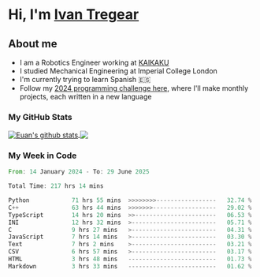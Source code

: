 # Hi, I'm [Ivan Tregear](https://www.linkedin.com/in/ivantregear/)

## About me

* I am a Robotics Engineer working at [KAIKAKU](https://github.com/KAIKAKU-AI)
* I studied Mechanical Engineering at Imperial College London
* I'm currently trying to learn Spanish :es:
* Follow my [2024 programming challenge here](https://github.com/ITregear?tab=repositories), where I'll make monthly projects, each written in a new language


### My GitHub Stats

<a href="#my-github-stats">
  <img align="center" src="https://github-readme-stats.vercel.app/api?username=itregear&count_private=true&show_icons=true&include_all_commits=true&theme=material-palenight" alt="Euan's github stats" />
</a>

<a href="#my-github-stats">
  <img align="center" src="https://github-readme-stats.vercel.app/api/top-langs/?username=itregear&layout=compact&theme=material-palenight" />
</a>

### My Week in Code
<!--START_SECTION:waka-->

```rust
From: 14 January 2024 - To: 29 June 2025

Total Time: 217 hrs 14 mins

Python            71 hrs 55 mins  >>>>>>>>-----------------   32.74 %
C++               63 hrs 44 mins  >>>>>>>------------------   29.02 %
TypeScript        14 hrs 20 mins  >>-----------------------   06.53 %
INI               12 hrs 32 mins  >------------------------   05.71 %
C                 9 hrs 27 mins   >------------------------   04.31 %
JavaScript        7 hrs 14 mins   >------------------------   03.30 %
Text              7 hrs 2 mins    >------------------------   03.21 %
CSV               6 hrs 57 mins   >------------------------   03.17 %
HTML              3 hrs 48 mins   -------------------------   01.73 %
Markdown          3 hrs 33 mins   -------------------------   01.62 %
```

<!--END_SECTION:waka-->
